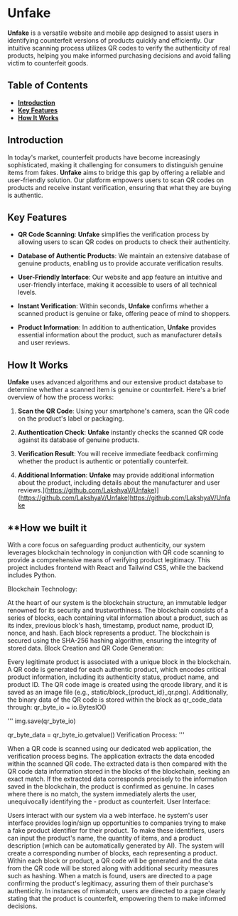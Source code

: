 # **Unfake**

**Unfake** is a versatile website and mobile app designed to assist users in identifying counterfeit versions of products quickly and efficiently. Our intuitive scanning process utilizes QR codes to verify the authenticity of real products, helping you make informed purchasing decisions and avoid falling victim to counterfeit goods.

## **Table of Contents**
- [**Introduction**](#introduction)
- [**Key Features**](#key-features)
- [**How It Works**](#how-it-works)

## **Introduction**

In today's market, counterfeit products have become increasingly sophisticated, making it challenging for consumers to distinguish genuine items from fakes. **Unfake** aims to bridge this gap by offering a reliable and user-friendly solution. Our platform empowers users to scan QR codes on products and receive instant verification, ensuring that what they are buying is authentic.

## **Key Features**

- **QR Code Scanning**: **Unfake** simplifies the verification process by allowing users to scan QR codes on products to check their authenticity.

- **Database of Authentic Products**: We maintain an extensive database of genuine products, enabling us to provide accurate verification results.

- **User-Friendly Interface**: Our website and app feature an intuitive and user-friendly interface, making it accessible to users of all technical levels.

- **Instant Verification**: Within seconds, **Unfake** confirms whether a scanned product is genuine or fake, offering peace of mind to shoppers.

- **Product Information**: In addition to authentication, **Unfake** provides essential information about the product, such as manufacturer details and user reviews.

## **How It Works**

**Unfake** uses advanced algorithms and our extensive product database to determine whether a scanned item is genuine or counterfeit. Here's a brief overview of how the process works:

1. **Scan the QR Code**: Using your smartphone's camera, scan the QR code on the product's label or packaging.

2. **Authentication Check**: **Unfake** instantly checks the scanned QR code against its database of genuine products.

3. **Verification Result**: You will receive immediate feedback confirming whether the product is authentic or potentially counterfeit.

4. **Additional Information**: **Unfake** may provide additional information about the product, including details about the manufacturer and user reviews.](https://github.com/LakshyaV/Unfake)](https://github.com/LakshyaV/Unfake)https://github.com/LakshyaV/Unfake

## **How we built it

With a core focus on safeguarding product authenticity, our system leverages blockchain technology in conjunction with QR code scanning to provide a comprehensive means of verifying product legitimacy. This project includes frontend with React and Tailwind CSS, while the backend includes Python.

Blockchain Technology:

At the heart of our system is the blockchain structure, an immutable ledger renowned for its security and trustworthiness.
The blockchain consists of a series of blocks, each containing vital information about a product, such as its index, previous block's hash, timestamp, product name, product ID, nonce, and hash. Each block represents a product.
The blockchain is secured using the SHA-256 hashing algorithm, ensuring the integrity of stored data.
Block Creation and QR Code Generation:

Every legitimate product is associated with a unique block in the blockchain.
A QR code is generated for each authentic product, which encodes critical product information, including its authenticity status, product name, and product ID.
The QR code image is created using the qrcode library, and it is saved as an image file (e.g., static/block_{product_id}_qr.png).
Additionally, the binary data of the QR code is stored within the block as qr_code_data through: qr_byte_io = io.BytesIO()

'''
img.save(qr_byte_io)

qr_byte_data = qr_byte_io.getvalue()
Verification Process:
'''

When a QR code is scanned using our dedicated web application, the verification process begins.
The application extracts the data encoded within the scanned QR code.
The extracted data is then compared with the QR code data information stored in the blocks of the blockchain, seeking an exact match.
If the extracted data corresponds precisely to the information saved in the blockchain, the product is confirmed as genuine.
In cases where there is no match, the system immediately alerts the user, unequivocally identifying the - product as counterfeit.
User Interface:

Users interact with our system via a web interface.
he system's user interface provides login/sign up opportunities to companies trying to make a fake product identifier for their product. To make these identifiers, users can input the product's name, the quantity of items, and a product description (which can be automatically generated by AI). The system will create a corresponding number of blocks, each representing a product. Within each block or product, a QR code will be generated and the data from the QR code will be stored along with additional security measures such as hashing.
When a match is found, users are directed to a page confirming the product's legitimacy, assuring them of their purchase's authenticity.
In instances of mismatch, users are directed to a page clearly stating that the product is counterfeit, empowering them to make informed decisions.
